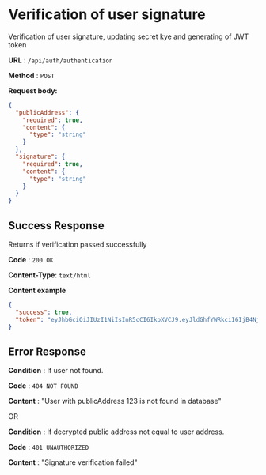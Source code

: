 # Verification of user signature

Verification of user signature, updating secret kye and generating of JWT token

**URL** : `/api/auth/authentication`

**Method** : `POST`

**Request body:**

```json
{
  "publicAddress": {
    "required": true,
    "content": {
      "type": "string"
    }
  },
  "signature": {
    "required": true,
    "content": {
      "type": "string"
    }
  }
}
```

## Success Response

Returns if verification passed successfully

**Code** : `200 OK`

**Content-Type**: `text/html`

**Content example**

```json
{
  "success": true,
  "token": "eyJhbGciOiJIUzI1NiIsInR5cCI6IkpXVCJ9.eyJldGhfYWRkciI6IjB4Njc5ZjQ3ZGI1ZDBlNWZmNzJkMzIxNmE1NGVkMWZiZTAzNDY0YTU3OSIsImlhdCI6MTYyMjExNDQ4MiwiZXhwIjoxNjIyMjAwODgyfQ.B43GmgXyBShHTa1qLK5Ozo_7UcHzZp4HlfFISzhp24I"
}
```

## Error Response

**Condition** : If user not found.

**Code** : `404 NOT FOUND`

**Content** : "User with publicAddress 123 is not found in database"

OR

**Condition** : If decrypted public address not equal to user address.

**Code** : `401 UNAUTHORIZED`

**Content** : "Signature verification failed"
